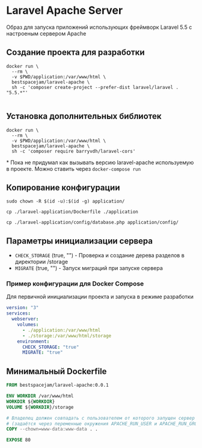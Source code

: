 # Laravel Apache Server

Образ для запуска приложений использующих фреймворк Laravel 5.5 с настроеным сервером Apache


## Создание проекта для разработки

```shell
docker run \
  --rm \
  -v $PWD/application:/var/www/html \
  bestspacejam/laravel-apache \
  sh -c 'composer create-project --prefer-dist laravel/laravel . "5.5.*"'
  
```


## Установка дополнительных библиотек


```shell
docker run \
  --rm \
  -v $PWD/application:/var/www/html \
  bestspacejam/laravel-apache \
  sh -c 'composer require barryvdh/laravel-cors'
```

\* Пока не придумал как вызывать версию laravel-apache используемую в проекте. Можно ставить через `docker-compose run`


## Копирование конфигурации 

```shell
sudo chown -R $(id -u):$(id -g) application/

cp ./laravel-application/Dockerfile ./application

cp ./laravel-application/config/database.php application/config/

```


## Параметры инициализации сервера

- `CHECK_STORAGE` (true, "") - Проверка и создание дерева разделов в директории /storage
- `MIGRATE` (true, "") - Запуск миграций при запуске сервера


### Пример конфигурации для Docker Compose

Для первичной инициализации проекта и запуска в режиме разработки

```yaml
version: "3"
services:
  webserver:
    volumes:
      - ./application:/var/www/html
      - ./storage:/var/www/html/storage
    environment:
      CHECK_STORAGE: "true"
      MIGRATE: "true"

```



## Минимальный Dockerfile

```Dockerfile
FROM bestspacejam/laravel-apache:0.0.1

ENV WORKDIR /var/www/html
WORKDIR ${WORKDIR}
VOLUME ${WORKDIR}/storage

# Владелец должен совпадать с пользователем от которого запущен сервер
# (задаётся через переменные окружения APACHE_RUN_USER и APACHE_RUN_GROUP)
COPY --chown=www-data:www-data . .

EXPOSE 80
```